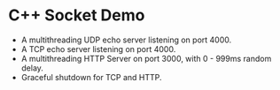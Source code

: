 # C++ Socket Demo

- A multithreading UDP echo server listening on port 4000.
- A TCP echo server listening on port 4000.
- A multithreading HTTP Server on port 3000, with 0 - 999ms random delay.
- Graceful shutdown for TCP and HTTP.
